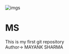 ![imgs](https://github.com/user-attachments/assets/15f908de-d4ee-4bb4-a601-6f9ec5760f00)
# MS
This is my first git repository
<br>
Author-> MAYANK SHARMA
